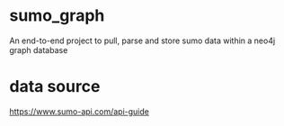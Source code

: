 # sumo_graph
An end-to-end project to pull, parse and store sumo data within a neo4j graph database

# data source
https://www.sumo-api.com/api-guide

